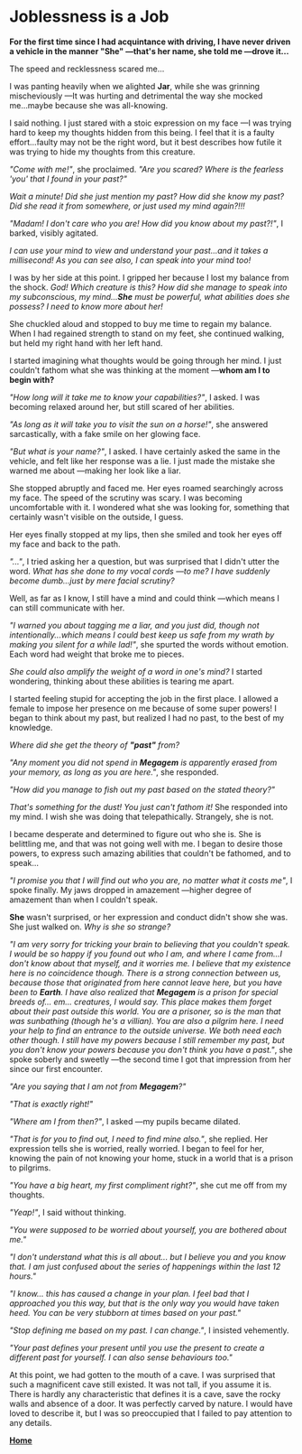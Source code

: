# Joblessness is a Job

**For the first time since I had acquintance with driving, I have never driven a vehicle in the manner "She" &mdash;that's her name, she told me &mdash;drove it...**

The speed and recklessness scared me...

I was panting heavily when we alighted **Jar**, while she was grinning mischeviously &mdash;It was hurting and detrimental the way she mocked me...maybe because she was all-knowing.

I said nothing. I just stared with a stoic expression on my face &mdash;I was trying hard to keep my thoughts hidden from this being. I feel that it is a faulty effort...faulty may not be the right word, but it best describes how futile it was trying to hide my thoughts from this creature.

*"Come with me!"*, she proclaimed. *"Are you scared? Where is the fearless 'you' that I found in your past?"*

*Wait a minute! Did she just mention my past? How did she know my past? Did she read it from somewhere, or just used my mind again?!!!*

*"Madam! I don't care who you are! How did you know about my past?!"*, I barked, visibly agitated.

*I can use your mind to view and understand your past...and it takes a millisecond! As you can see also, I can speak into your mind too!*

I was by her side at this point. I gripped her because I lost my balance from the shock. *God! Which creature is this? How did she manage to speak into my subconscious, my mind...**She** must be powerful, what abilities does she possess? I need to know more about her!*

She chuckled aloud and stopped to buy me time to regain my balance. When I had regained strength to stand on my feet, she continued walking, but held my right hand with her left hand.

I started imagining what thoughts would be going through her mind. I just couldn't fathom what she was thinking at the moment &mdash;**whom am I to begin with?**

*"How long will it take me to know your capabilities?"*, I asked. I was becoming relaxed around her, but still scared of her abilities.

*"As long as it will take you to visit the sun on a horse!"*, she answered sarcastically, with a fake smile on her glowing face.

*"But what is your name?"*, I asked. I have certainly asked the same in the vehicle, and felt like her response was a lie. I just made the mistake she warned me about &mdash;making her look like a liar.

She stopped abruptly and faced me. Her eyes roamed searchingly across my face. The speed of the scrutiny was scary. I was becoming uncomfortable with it. I wondered what she was looking for, something that certainly wasn't visible on the outside, I guess.

Her eyes finally stopped at my lips, then she smiled and took her eyes off my face and back to the path.

*"..."*, I tried asking her a question, but was surprised that I didn't utter the word. *What has she done to my vocal cords &mdash;to me? I have suddenly become dumb...just by mere facial scrutiny?*

Well, as far as I know, I still have a mind and could think &mdash;which means I can still communicate with her.

*"I warned you about tagging me a liar, and you just did, though not intentionally...which means I could best keep us safe from my wrath by making you silent for a while lad!"*, she spurted the words without emotion. Each word had weight that broke me to pieces.

*She could also amplify the weight of a word in one's mind?* I started wondering, thinking about these abilities is tearing me apart.

I started feeling stupid for accepting the job in the first place. I allowed a female to impose her presence on me because of some super powers! I began to think about my past, but realized I had no past, to the best of my knowledge.

*Where did she get the theory of **"past"** from?*

*"Any moment you did not spend in **Megagem** is apparently erased from your memory, as long as you are here."*, she responded.

*"How did you manage to fish out my past based on the stated theory?"*

*That's something for the dust! You just can't fathom it!* She responded into my mind. I wish she was doing that telepathically. Strangely, she is not.

I became desperate and determined to figure out who she is. She is belittling me, and that was not going well with me. I began to desire those powers, to express such amazing abilities that couldn't be fathomed, and to speak...

*"I promise you that I will find out who you are, no matter what it costs me"*, I spoke finally. My jaws dropped in amazement &mdash;higher degree of amazement than when I couldn't speak.

**She** wasn't surprised, or her expression and conduct didn't show she was. She just walked on. *Why is she so strange?*

*"I am very sorry for tricking your brain to believing that you couldn't speak. I would be so happy if you found out who I am, and where I came from...I don't know about that myself, and it worries me. I believe that my existence here is no coincidence though. There is a strong connection between us, because those that originated from here cannot leave here, but you have been to **Earth**. I have also realized that **Megagem** is a prison for special breeds of... em... creatures, I would say. This place makes them forget about their past outside this world. You are a prisoner, so is the man that was sunbathing (though he's a villian). You are also a pilgrim here. I need your help to find an entrance to the outside universe. We both need each other though. I still have my powers because I still remember my past, but you don't know your powers because you don't think you have a past."*, she spoke soberly and sweetly &mdash;the second time I got that impression from her since our first encounter.

*"Are you saying that I am not from **Megagem**?"*

*"That is exactly right!"*

*"Where am I from then?"*, I asked &mdash;my pupils became dilated.

*"That is for you to find out, I need to find mine also."*, she replied. Her expression tells she is worried, really worried. I began to feel for her, knowing the pain of not knowing your home, stuck in a world that is a prison to pilgrims.

*"You have a big heart, my first compliment right?"*, she cut me off from my thoughts.

*"Yeap!"*, I said without thinking.

*"You were supposed to be worried about yourself, you are bothered about me."*

*"I don't understand what this is all about... but I believe you and you know that. I am just confused about the series of happenings within the last 12 hours."*

*"I know... this has caused a change in your plan. I feel bad that I approached you this way, but that is the only way you would have taken heed. You can be very stubborn at times based on your past."*

*"Stop defining me based on my past. I can change."*, I insisted vehemently.

*"Your past defines your present until you use the present to create a different past for yourself. I can also sense behaviours too."*

At this point, we had gotten to the mouth of a cave. I was surprised that such a magnificent cave still existed. It was not tall, if you assume it is. There is hardly any characteristic that defines it is a cave, save the rocky walls and absence of a door. It was perfectly carved by nature. I would have loved to describe it, but I was so preoccupied that I failed to pay attention to any details.

**[Home](http://github.com/OVECJOE/A-Programmer-Bug)**